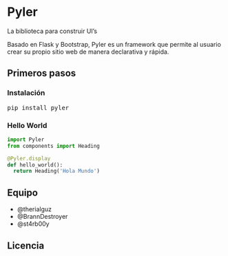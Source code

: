 # Pyler
La biblioteca para construir UI’s

Basado en Flask y Bootstrap, Pyler es un framework que permite al usuario crear su propio sitio web de manera declarativa y rápida.
## Primeros pasos
### Instalación
<pre>
pip install pyler
</pre>
### Hello World
```python
import Pyler
from components import Heading

@Pyler.display
def hello_world():
  return Heading('Hola Mundo')
```
## Equipo
- @therialguz
- @BrannDestroyer
- @st4rb00y

## Licencia
